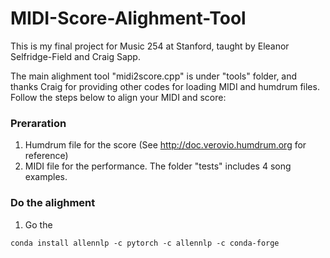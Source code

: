 # MIDI-Score-Alighment-Tool

This is my final project for Music 254 at Stanford, taught by Eleanor Selfridge-Field and Craig Sapp.

The main alighment tool "midi2score.cpp" is under "tools" folder, and thanks Craig for providing other codes for loading MIDI and humdrum files. Follow the steps below to align your MIDI and score:

### Preraration
1. Humdrum file for the score (See http://doc.verovio.humdrum.org for reference)
2. MIDI file for the performance.
The folder "tests" includes 4 song examples.

### Do the alighment
1. Go the 

`conda install allennlp -c pytorch -c allennlp -c conda-forge`





